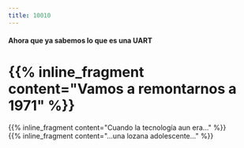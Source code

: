 ```yaml
---
title: 10010
---
```


#### Ahora que ya sabemos lo que es una UART
# {{% inline_fragment content="Vamos a remontarnos a 1971" %}}
{{% inline_fragment content="Cuando la tecnología aun era..." %}}
<br>
{{% inline_fragment content="...una lozana adolescente..." %}}
